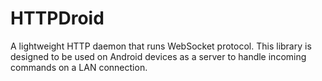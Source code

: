 # HTTPDroid
A lightweight HTTP daemon that runs WebSocket protocol. This library is designed to be used on Android devices as a server to handle incoming commands on a LAN connection.
